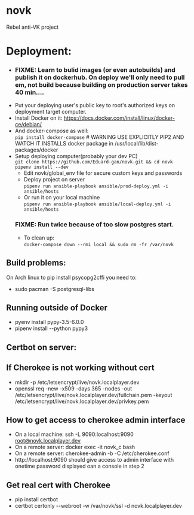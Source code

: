 # novk
Rebel anti-VK project

# Deployment:
 - ### FIXME: Learn to bulid images (or even autobuilds) and publish it on dockerhub. On deploy we'll only need to pull em, not build because building on production server takes 40 min....
 - Put your deploying user's public key to root's authorized keys on deployment target computer.
 - Install Docker on it: https://docs.docker.com/install/linux/docker-ce/debian/
 - And docker-compose as well:  
    `pip install docker-compose` # WARNING USE EXPLICITLY PIP2 AND WATCH IT INSTALLS docker package in /usr/local/lib/dist-packages/docker
 - Setup deploying computer(probably your dev PC)  
    `git clone https://github.com/Eduard-gan/novk.git && cd novk`  
    `pipenv install --dev`
     - Edit novk/global_env file for secure custom keys and passwords
     - Deploy project on server  
    `pipenv run ansible-playbook ansible/prod-deploy.yml -i ansible/hosts`
     - Or run it on your local machine  
    `pipenv run ansible-playbook ansible/local-deploy.yml -i ansible/hosts`
    ### FIXME: Run twice because of too slow postgres start. 
     - To clean up:  
    `docker-compose down --rmi local && sudo rm -fr /var/novk`


## Build problems:
On Arch linux to pip install psycopg2cffi you need to:
 - sudo pacman -S postgresql-libs

## Running outside of Docker
 - pyenv install pypy-3.5-6.0.0
 - pipenv install --python pypy3

## Certbot on server:

## If Cherokee is not working without cert
 - mkdir -p /etc/letsencrypt/live/novk.localplayer.dev
 - openssl req -new -x509 -days 365 -nodes -out /etc/letsencrypt/live/novk.localplayer.dev/fullchain.pem -keyout /etc/letsencrypt/live/novk.localplayer.dev/privkey.pem

## How to get access to cherokee admin interface
 - On a local machine: ssh -L 9090:localhost:9090 root@novk.localplayer.dev
 - On a remote server: docker exec -it novk_c bash
 - On a remote server: cherokee-admin -b -C /etc/cherokee.conf
 - http://localhost:9090 should give access to admin interface with onetime password displayed oan a console in step 2 
 
## Get real cert with Cherokee
 - pip install certbot
 - certbot certonly --webroot -w /var/novk/ssl -d novk.localplayer.dev
